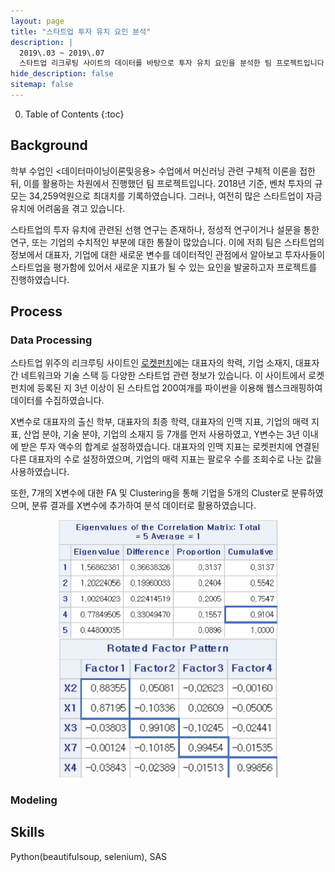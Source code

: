 ```yaml
---
layout: page
title: "스타트업 투자 유치 요인 분석"
description: |
  2019\.03 ~ 2019\.07  
  스타트업 리크루팅 사이트의 데이터를 바탕으로 투자 유치 요인을 분석한 팀 프로젝트입니다.
hide_description: false
sitemap: false
---
```


0. Table of Contents
{:toc}

## Background

학부 수업인 \<데이터마이닝이론및응용\> 수업에서 머신러닝 관련 구체적 이론을 접한 뒤, 이를 활용하는 차원에서 진행했던 팀 프로젝트입니다. 2018년 기준, 벤처 투자의 규모는 34,259억원으로 최대치를 기록하였습니다. 그러나, 여전히 많은 스타트업이 자금 유치에 어려움을 겪고 있습니다.

스타트업의 투자 유치에 관련된 선행 연구는 존재하나, 정성적 연구이거나 설문을 통한 연구, 또는 기업의 수치적인 부분에 대한 통찰이 많았습니다. 이에 저희 팀은 스타트업의 정보에서 대표자, 기업에 대한 새로운 변수를 데이터적인 관점에서 알아보고 투자사들이 스타트업을 평가함에 있어서 새로운 지표가 될 수 있는 요인을 발굴하고자 프로젝트를 진행하였습니다.


## Process

### Data Processing

스타트업 위주의 리크루팅 사이트인 [로켓펀치](https://www.rocketpunch.com/companies)에는 대표자의 학력, 기업 소재지, 대표자 간 네트워크와 기술 스택 등 다양한 스타트업 관련 정보가 있습니다. 이 사이트에서 로켓펀치에 등록된 지 3년 이상이 된 스타트업 200여개를 파이썬을 이용해 웹스크래핑하여 데이터를 수집하였습니다.

X변수로 대표자의 출신 학부, 대표자의 최종 학력, 대표자의 인맥 지표, 기업의 매력 지표, 산업 분야, 기술 분야, 기업의 소재지 등 7개를 먼저 사용하였고, Y변수는 3년 이내에 받은 투자 액수의 합계로 설정하였습니다. 대표자의 인맥 지표는 로켓펀치에 연결된 다른 대표자의 수로 설정하였으며, 기업의 매력 지표는 팔로우 수를 조회수로 나눈 값을 사용하였습니다. 

또한, 7개의 X변수에 대한 FA 및 Clustering을 통해 기업을 5개의 Cluster로 분류하였으며, 분류 결과를 X변수에 추가하여 분석 데이터로 활용하였습니다.

<!-- ![startup-FA image](/assets/img/projects/startup-FA.jpg){width="100" height="200" loading="lazy"} -->
<p align="center">
  <img width="350" src="/assets/img/projects/startup-FA.jpg">
</p>


### Modeling






## Skills

Python(beautifulsoup, selenium), SAS